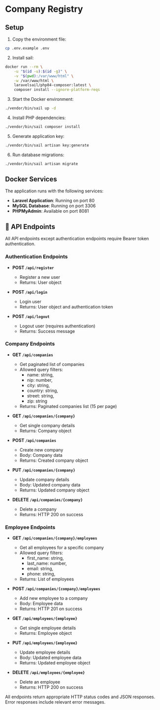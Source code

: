 # Company Registry

## Setup
1. Copy the environment file:
```bash
cp .env.example .env
```

2. Install sail:
```bash
docker run --rm \
    -u "$(id -u):$(id -g)" \
    -v "$(pwd):/var/www/html" \
    -w /var/www/html \
    laravelsail/php84-composer:latest \
    composer install --ignore-platform-reqs
```

3. Start the Docker environment:
```bash
./vendor/bin/sail up -d
```

4. Install PHP dependencies:
```bash
./vendor/bin/sail composer install
```


5. Generate application key:
```bash
./vendor/bin/sail artisan key:generate
```

6. Run database migrations:
```bash
./vendor/bin/sail artisan migrate
```

## Docker Services

The application runs with the following services:
- **Laravel Application**: Running on port 80
- **MySQL Database**: Running on port 3306
- **PHPMyAdmin**: Available on port 8081

## 🔌 API Endpoints

All API endpoints except authentication endpoints require Bearer token authentication.

### Authentication Endpoints

- **POST `/api/register`**
    - Register a new user
    - Returns: User object

- **POST `/api/login`**
    - Login user
    - Returns: User object and authentication token

- **POST `/api/logout`**
    - Logout user (requires authentication)
    - Returns: Success message

### Company Endpoints

- **GET `/api/companies`**
    - Get paginated list of companies
    - Allowed query filters:
      - name: string,
      - nip: number,
      - city: string,
      - country: string,
      - street: string,
      - zip: string
    - Returns: Paginated companies list (15 per page)

- **GET `/api/companies/{company}`**
    - Get single company details
    - Returns: Company object

- **POST `/api/companies`**
    - Create new company
    - Body: Company data
    - Returns: Created company object

- **PUT `/api/companies/{company}`**
    - Update company details
    - Body: Updated company data
    - Returns: Updated company object

- **DELETE `/api/companies/{company}`**
    - Delete a company
    - Returns: HTTP 200 on success

### Employee Endpoints

- **GET `/api/companies/{company}/employees`**
    - Get all employees for a specific company
    - Allowed query filters:
      - first_name: string,
      - last_name: number,
      - email: string,
      - phone: string,
    - Returns: List of employees

- **POST `/api/companies/{company}/employees`**
    - Add new employee to a company
    - Body: Employee data
    - Returns: HTTP 201 on success

- **GET `/api/employees/{employee}`**
    - Get single employee details
    - Returns: Employee object

- **PUT `/api/employees/{employee}`**
    - Update employee details
    - Body: Updated employee data
    - Returns: Updated employee object

- **DELETE `/api/employees/{employee}`**
    - Delete an employee
    - Returns: HTTP 200 on success

All endpoints return appropriate HTTP status codes and JSON responses. Error responses include relevant error messages.
